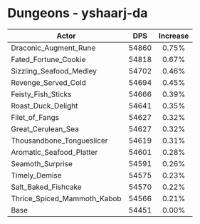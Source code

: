 # Dungeons - yshaarj-da
| Actor | DPS | Increase |
|---|:---:|:---:|
|Draconic_Augment_Rune|54860|0.75%|
|Fated_Fortune_Cookie|54818|0.67%|
|Sizzling_Seafood_Medley|54702|0.46%|
|Revenge_Served_Cold|54694|0.45%|
|Feisty_Fish_Sticks|54666|0.39%|
|Roast_Duck_Delight|54641|0.35%|
|Filet_of_Fangs|54627|0.32%|
|Great_Cerulean_Sea|54627|0.32%|
|Thousandbone_Tongueslicer|54619|0.31%|
|Aromatic_Seafood_Platter|54601|0.28%|
|Seamoth_Surprise|54591|0.26%|
|Timely_Demise|54575|0.23%|
|Salt_Baked_Fishcake|54570|0.22%|
|Thrice_Spiced_Mammoth_Kabob|54566|0.21%|
|Base|54451|0.00%|
